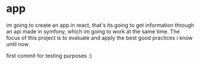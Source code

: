 # app
im going to create an app  in react, that's its going to get information through an api made in symfony, which im going to work at the same time. The focus of this project is to evaluate and apply the best good practices i know until now

first commit for testing purposes :)